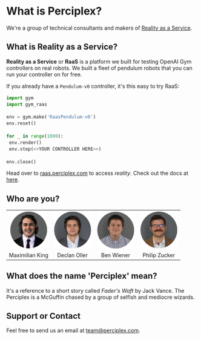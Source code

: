 # What is Perciplex?

We're a group of technical consultants and makers of [Reality as a Service](https://raas.perciplex.com). 

## What is Reality as a Service?

**Reality as a Service** or **RaaS** is a platform we built for testing OpenAI Gym controllers on real robots. We built a fleet of pendulum robots that you can run your controller on for free. 

If you already have a `Pendulum-v0` controller, it's this easy to try RaaS:
```python
import gym
import gym_raas

env = gym.make('RaasPendulum-v0')
env.reset()

for _ in range(1000):
 env.render()
 env.step(<<YOUR CONTROLLER HERE>>)

env.close()
```
Head over to [raas.perciplex.com](https://raas.perciplex.com) to access _reality_. Check out the docs at [here](https://perciplex.github.io/raas/).

## Who are you?
<table style="border:none;text-align:center;">
 <tr style="text-align:center;">
  <td style="text-align:center;"><img src="max_circle.png" alt="Max" width="100px"></td>
  <td style="text-align:center;"><img src="declan_circle.png" alt="Declan" width="100px"></td>
  <td style="text-align:center;"><img src="ben_circle.png" alt="Bax" width="100px"></td>
  <td style="text-align:center;"><img src="phil_circle.png" alt="Pax" width="100px"></td>
 </tr>
 <tr style="text-align:center;">
  <td style="text-align:center;">Maximilian King</td>
  <td style="text-align:center;">Declan Oller</td>
  <td style="text-align:center;">Ben Wiener</td>
  <td style="text-align:center;">Philip Zucker</td>
 </tr>
</table>

## What does the name 'Perciplex' mean?
It's a reference to a short story called _Fader's Waft_ by Jack Vance. The Perciplex is a McGuffin chased by a group of selfish and mediocre wizards.

## Support or Contact
Feel free to send us an email at [team@perciplex.com](mailto:team@perciplex.com).
